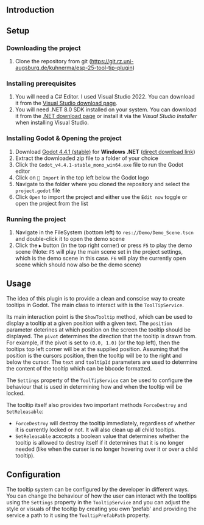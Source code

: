 ## Introduction

## Setup

### Downloading the project

1. Clone the repository from git (https://git.rz.uni-augsburg.de/kuhnerma/esp-25-tool-tip-plugin)

### Installing prerequisites

1. You will need a C# Editor. I used Visual Studio 2022. You can download it from the [Visual Studio download page](https://visualstudio.microsoft.com/downloads/).
2. You will need .NET 8.0 SDK installed on your system. You can download it from the [.NET download page](https://dotnet.microsoft.com/en-us/download/dotnet/8.0) or install it via the _Visual Studio Installer_ when installing Visual Studio.

### Installing Godot & Opening the project

1. Download [Godot 4.4.1 (stable)](https://godotengine.org/download/archive/4.4.1-stable/) for **Windows .NET** ([direct download link](https://github.com/godotengine/godot-builds/releases/download/4.4.1-stable/Godot_v4.4.1-stable_mono_win64.zip))
2. Extract the downloaded zip file to a folder of your choice
3. Click the `Godot_v4.4.1-stable_mono_win64.exe` file to run the Godot editor
4. Click on `📁 Import` in the top left below the Godot logo
5. Navigate to the folder where you cloned the repository and select the `project.godot` file
6. Click `Open` to import the project and either use the `Edit now` toggle or open the project from the list

### Running the project

1. Navigate in the FileSystem (bottom left) to `res://Demo/Demo_Scene.tscn` and double-click it to open the demo scene
2. Click the `▶` button (in the top right corner) or press `F5` to play the demo scene (Note: `F5` will play the main scene set in the project settings, which is the demo scene in this case. `F6` will play the currently open scene which should now also be the demo scene)

## Usage

The idea of this plugin is to provide a clean and conscise way to create tooltips in Godot. The main class to interact with is the `ToolTipService`.

Its main interaction point is the `ShowTooltip` method, which can be used to display a tooltip at a given position with a given text. The `position` parameter deterines at which position on the screen the tooltip should be displayed. The `pivot` determines the direction that the tooltip is drawn from.  For example, if the pivot is set to `(0.0, 1.0)` (or the top left), then the tooltips top left corner will be at the supplied position. Assuming that the position is the cursors position, then the tooltip will be to the right and below the cursor. The `text` and `tooltipId` parameters are used to determine the content of the tooltip which can be bbcode formatted.

The `Settings` property of the `ToolTipService` can be used to configure the behaviour that is used in determining how and when the tooltip will be locked.

The tooltip itself also  provides two important methods `ForceDestroy` and `SetReleasable`:

- `ForceDestroy` will destroy the tooltip immediately, regardless of whether it is currently locked or not. It will also clean up all child tooltips.
- `SetReleasable` acxcepts a boolean value that determines whether the tooltip is allowed to destroy itself if it determines that it is no longer needed (like when the curser is no longer hovering over it or over a child tooltip).

## Configuration

The tooltip system can be configured by the developer in different ways. You can change the behaviour of how the user can interact with the tooltips using the `Settings` property in the `TooltipService` and you can adjust the style or visuals of the tooltip by creating you own 'prefab' and providing the service a path to it using the `TooltipPrefabPath` property.
